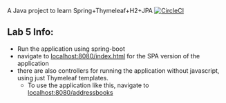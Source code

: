 A Java project to learn Spring+Thymeleaf+H2+JPA
[![CircleCI](https://circleci.com/gh/Mariam05/Addressbook/tree/master.svg?style=svg)](https://circleci.com/gh/Mariam05/Addressbook/tree/master)


## Lab 5 Info: 
- Run the application using spring-boot
- navigate to <a href="localhost:8080/index.html">localhost:8080/index.html</a> for the SPA version of the application
- there are also controllers for running the application without javascript, using just Thymeleaf templates. 
  - To use the application like this, navigate to <a href="localhost:8080/addressbooks">localhost:8080/addressbooks</a>
  
